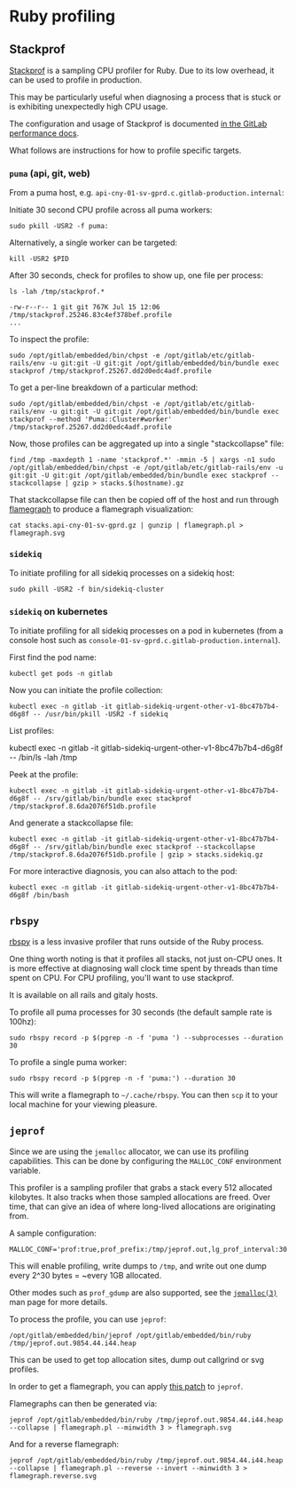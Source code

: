 # Ruby profiling

## Stackprof

[Stackprof](https://github.com/tmm1/stackprof) is a sampling CPU profiler for
Ruby. Due to its low overhead, it can be used to profile in production.

This may be particularly useful when diagnosing a process that is stuck or
is exhibiting unexpectedly high CPU usage.

The configuration and usage of Stackprof is documented [in the GitLab
performance
docs](https://docs.gitlab.com/ee/development/performance.html#production).

What follows are instructions for how to profile specific targets.

### `puma` (api, git, web)

From a puma host, e.g. `api-cny-01-sv-gprd.c.gitlab-production.internal`:

Initiate 30 second CPU profile across all puma workers:

```
sudo pkill -USR2 -f puma:
```

Alternatively, a single worker can be targeted:

```
kill -USR2 $PID
```

After 30 seconds, check for profiles to show up, one file per process:

```
ls -lah /tmp/stackprof.*

-rw-r--r-- 1 git git 767K Jul 15 12:06 /tmp/stackprof.25246.83c4ef378bef.profile
...
```

To inspect the profile:

```
sudo /opt/gitlab/embedded/bin/chpst -e /opt/gitlab/etc/gitlab-rails/env -u git:git -U git:git /opt/gitlab/embedded/bin/bundle exec stackprof /tmp/stackprof.25267.dd2d0edc4adf.profile
```

To get a per-line breakdown of a particular method:

```
sudo /opt/gitlab/embedded/bin/chpst -e /opt/gitlab/etc/gitlab-rails/env -u git:git -U git:git /opt/gitlab/embedded/bin/bundle exec stackprof --method 'Puma::Cluster#worker' /tmp/stackprof.25267.dd2d0edc4adf.profile
```

Now, those profiles can be aggregated up into a single "stackcollapse" file:

```
find /tmp -maxdepth 1 -name 'stackprof.*' -mmin -5 | xargs -n1 sudo /opt/gitlab/embedded/bin/chpst -e /opt/gitlab/etc/gitlab-rails/env -u git:git -U git:git /opt/gitlab/embedded/bin/bundle exec stackprof --stackcollapse | gzip > stacks.$(hostname).gz
```

That stackcollapse file can then be copied off of the host and run through
[flamegraph](https://github.com/brendangregg/FlameGraph) to produce a flamegraph
visualization:

```
cat stacks.api-cny-01-sv-gprd.gz | gunzip | flamegraph.pl > flamegraph.svg
```

### `sidekiq`

To initiate profiling for all sidekiq processes on a sidekiq host:

```
sudo pkill -USR2 -f bin/sidekiq-cluster
```

### `sidekiq` on kubernetes

To initiate profiling for all sidekiq processes on a pod in kubernetes (from a
console host such as `console-01-sv-gprd.c.gitlab-production.internal`).

First find the pod name:

```
kubectl get pods -n gitlab
```

Now you can initiate the profile collection:

```
kubectl exec -n gitlab -it gitlab-sidekiq-urgent-other-v1-8bc47b7b4-d6g8f -- /usr/bin/pkill -USR2 -f sidekiq
```

List profiles:

kubectl exec -n gitlab -it gitlab-sidekiq-urgent-other-v1-8bc47b7b4-d6g8f -- /bin/ls -lah /tmp

Peek at the profile:

```
kubectl exec -n gitlab -it gitlab-sidekiq-urgent-other-v1-8bc47b7b4-d6g8f -- /srv/gitlab/bin/bundle exec stackprof /tmp/stackprof.8.6da2076f51db.profile
```

And generate a stackcollapse file:

```
kubectl exec -n gitlab -it gitlab-sidekiq-urgent-other-v1-8bc47b7b4-d6g8f -- /srv/gitlab/bin/bundle exec stackprof --stackcollapse /tmp/stackprof.8.6da2076f51db.profile | gzip > stacks.sidekiq.gz
```

For more interactive diagnosis, you can also attach to the pod:

```
kubectl exec -n gitlab -it gitlab-sidekiq-urgent-other-v1-8bc47b7b4-d6g8f /bin/bash
```

## `rbspy`

[rbspy](https://rbspy.github.io/) is a less invasive profiler that runs outside
of the Ruby process.

One thing worth noting is that it profiles all stacks, not just on-CPU ones. It
is more effective at diagnosing wall clock time spent by threads than time spent
on CPU. For CPU profiling, you'll want to use stackprof.

It is available on all rails and gitaly hosts.

To profile all puma processes for 30 seconds (the default sample rate is 100hz):

```
sudo rbspy record -p $(pgrep -n -f 'puma ') --subprocesses --duration 30
```

To profile a single puma worker:

```
sudo rbspy record -p $(pgrep -n -f 'puma:') --duration 30
```

This will write a flamegraph to `~/.cache/rbspy`. You can then `scp` it to your local machine for your viewing pleasure.

## `jeprof`

Since we are using the `jemalloc` allocator, we can use its profiling
capabilities. This can be done by configuring the `MALLOC_CONF` environment
variable.

This profiler is a sampling profiler that grabs a stack every 512 allocated
kilobytes. It also tracks when those sampled allocations are freed. Over time, that
can give an idea of where long-lived allocations are originating from.

A sample configuration:

```
MALLOC_CONF='prof:true,prof_prefix:/tmp/jeprof.out,lg_prof_interval:30'
```

This will enable profiling, write dumps to `/tmp`, and write out one dump every 2^30 bytes = ~every 1GB allocated.

Other modes such as `prof_gdump` are also supported, see the
[`jemalloc(3)`](https://linux.die.net/man/3/jemalloc) man page for more details.

To process the profile, you can use `jeprof`:

```
/opt/gitlab/embedded/bin/jeprof /opt/gitlab/embedded/bin/ruby /tmp/jeprof.out.9854.44.i44.heap
```

This can be used to get top allocation sites, dump out callgrind or svg
profiles.

In order to get a flamegraph, you can apply [this
patch](https://github.com/jemalloc/jemalloc/pull/1984) to `jeprof`.

Flamegraphs can then be generated via:

```
jeprof /opt/gitlab/embedded/bin/ruby /tmp/jeprof.out.9854.44.i44.heap --collapse | flamegraph.pl --minwidth 3 > flamegraph.svg
```

And for a reverse flamegraph:

```
jeprof /opt/gitlab/embedded/bin/ruby /tmp/jeprof.out.9854.44.i44.heap --collapse | flamegraph.pl --reverse --invert --minwidth 3 > flamegraph.reverse.svg
```
